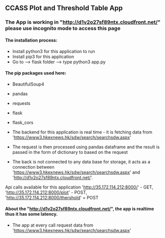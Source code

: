 ## CCASS Plot and Threshold Table App

### The App is working in "http://d1v2o27sf89ntx.cloudfront.net/" please use incognito mode to access this page

#### The installation process:
- Install python3 for this application to run
- Install pip3 for this application
- Go to --> flask folder --> type python3 app.py


#### The pip packages used here:
- BeautifulSoup4
- pandas
- requests
- flask
- flask_cors


- The backend for this application is real time - it is fetching data from 'https://www3.hkexnews.hk/sdw/search/searchsdw.aspx'
- The request is then processed using pandas dataframe and the result is passed in the form of dictionary to based on the request
- The back is not connected to any data base for storage, it acts as a connection between 'https://www3.hkexnews.hk/sdw/search/searchsdw.aspx' and 'http://d1v2o27sf89ntx.cloudfront.net/'.



Api calls available for this application 'http://35.172.114.212:8000/' - GET, 'http://35.172.114.212:8000/plot' - POST,
'http://35.172.114.212:8000/thershold' = POST


#### About the "http://d1v2o27sf89ntx.cloudfront.net/", the app is realtime thus it has some latency. 
- The app at every call request data from 'https://www3.hkexnews.hk/sdw/search/searchsdw.aspx'
